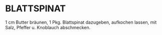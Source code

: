 # BLATTSPINAT

1 cm Butter bräunen, 1 Pkg. Blattspinat dazugeben, aufkochen lassen, mit
Salz, Pfeffer u. Knoblauch abschmecken.

